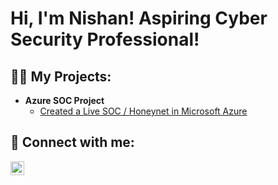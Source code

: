 <h1>Hi, I'm Nishan! Aspiring Cyber Security Professional! </a></h1>

<h2>👨‍💻 My Projects:</h2>

- <b>Azure SOC Project</b>
  - [Created a Live SOC / Honeynet in Microsoft Azure](https://github.com/nishanrajmulik1/Cloud-SOC-Honeynet)


<h2> 🤳 Connect with me:</h2>


[<img align="left" alt="NishanRajmulik | LinkedIn" width="22px" src="https://cdn.jsdelivr.net/npm/simple-icons@v3/icons/linkedin.svg" />][linkedin]


[linkedin]: https://www.linkedin.com/in/nishan-r-590586200


<!--
**nishanrajmulik/nishanrajmulik1** is a ✨ _special_ ✨ repository because its `README.md` (this file) appears on your GitHub profile.

Here are some ideas to get you started:

- 🔭 I’m currently working on ...
- 🌱 I’m currently learning ...
- 👯 I’m looking to collaborate on ...
- 🤔 I’m looking for help with ...
- 💬 Ask me about ...
- 📫 How to reach me: ...
- 😄 Pronouns: ...
- ⚡ Fun fact: ...
-->
